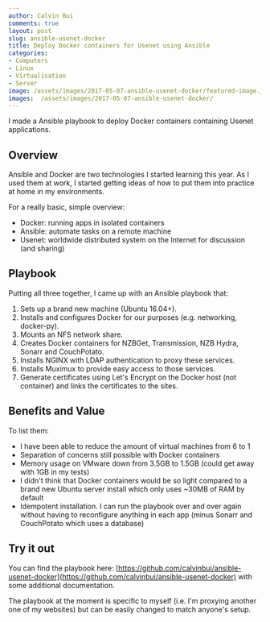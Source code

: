 ```yaml
---
author: Calvin Bui
comments: true
layout: post
slug: ansible-usenet-docker
title: Deploy Docker containers for Usenet using Ansible
categories:
- Computers
- Linux
- Virtualisation
- Server
image: /assets/images/2017-05-07-ansible-usenet-docker/featured-image.jpg
images:  /assets/images/2017-05-07-ansible-usenet-docker/
---
```


I made a Ansible playbook to deploy Docker containers containing Usenet applications.

<!-- more -->

## Overview

Ansible and Docker are two technologies I started learning this year. As I used them at work, I started getting ideas of how to put them into practice at home in my environments.

For a really basic, simple overview:

-   Docker: running apps in isolated containers
-   Ansible: automate tasks on a remote machine
-   Usenet: worldwide distributed system on the Internet for discussion (and sharing)

## Playbook

Putting all three together, I came up with an Ansible playbook that:

1.  Sets up a brand new machine (Ubuntu 16.04+).
2.  Installs and configures Docker for our purposes (e.g. networking, docker-py).
3.  Mounts an NFS network share.
4.  Creates Docker containers for NZBGet, Transmission, NZB Hydra, Sonarr and CouchPotato.
5.  Installs NGINX with LDAP authentication to proxy these services.
6.  Installs Muximux to provide easy access to those services.
7.  Generate certificates using Let's Encrypt on the Docker host (not container) and links the certificates to the sites.

## Benefits and Value

To list them:

-   I have been able to reduce the amount of virtual machines from 6 to 1
  -   Separation of concerns still possible with Docker containers
-   Memory usage on VMware down from 3.5GB to 1.5GB (could get away with 1GB in my tests)
  -   I didn't think that Docker containers would be so light compared to a brand new Ubuntu server install which only uses ~30MB of RAM by default
-   Idempotent installation. I can run the playbook over and over again without having to reconfigure anything in each app (minus Sonarr and CouchPotato which uses a database)

## Try it out

You can find the playbook here: [https://github.com/calvinbui/ansible-usenet-docker](https://github.com/calvinbui/ansible-usenet-docker) with some additional documentation.

The playbook at the moment is specific to myself (i.e. I'm proxying another one of my websites) but can be easily changed to match anyone's setup.
